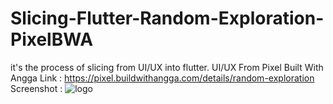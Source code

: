 # Slicing-Flutter-Random-Exploration-PixelBWA
it's the process of slicing from UI/UX into flutter.
UI/UX From Pixel Built With Angga
Link : https://pixel.buildwithangga.com/details/random-exploration
Screenshot : 
![logo](https://pixel.buildwithangga.com/storage/assets/logo_weapon/SjSQUiolgxm9HPdUT3c0IQOa1XSdfZhsYa1RQZyx.png)
